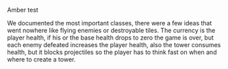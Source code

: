Amber test

We documented the most important classes, there were a few ideas that went nowhere like flying enemies or destroyable tiles.
The currency is the player health, if his or the base health drops to zero the game is over, but each enemy defeated increases the player health, also the tower consumes health, but it blocks projectiles so the player has to think fast on when and where to create a tower.

